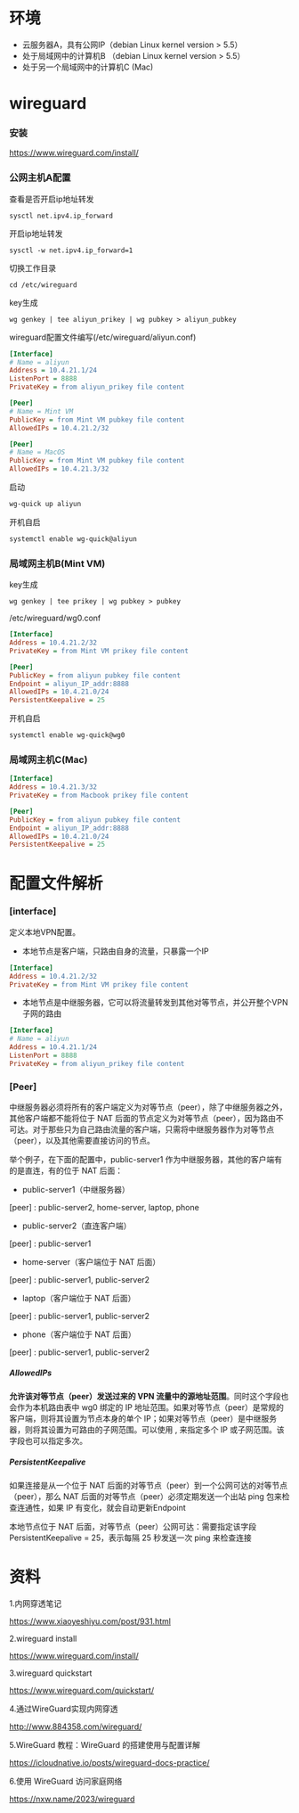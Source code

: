 # 环境

- 云服务器A，具有公网IP（debian Linux kernel version > 5.5）
- 处于局域网中的计算机B （debian Linux kernel version > 5.5）
- 处于另一个局域网中的计算机C (Mac)

# wireguard

### 安装

https://www.wireguard.com/install/

### 公网主机A配置

查看是否开启ip地址转发

```shell
sysctl net.ipv4.ip_forward
```

开启ip地址转发

```shell
sysctl -w net.ipv4.ip_forward=1
```

切换工作目录

```shell
cd /etc/wireguard
```

key生成

```shell
wg genkey | tee aliyun_prikey | wg pubkey > aliyun_pubkey
```

wireguard配置文件编写(/etc/wireguard/aliyun.conf)

```ini
[Interface]
# Name = aliyun
Address = 10.4.21.1/24
ListenPort = 8888
PrivateKey = from aliyun_prikey file content

[Peer]
# Name = Mint VM
PublicKey = from Mint VM pubkey file content
AllowedIPs = 10.4.21.2/32

[Peer]
# Name = MacOS
PublicKey = from Mint VM pubkey file content
AllowedIPs = 10.4.21.3/32
```

启动

```sh
wg-quick up aliyun
```

开机自启 

```sh
systemctl enable wg-quick@aliyun
```

### 局域网主机B(Mint VM)

key生成

```shell
wg genkey | tee prikey | wg pubkey > pubkey
```

/etc/wireguard/wg0.conf

```ini
[Interface]
Address = 10.4.21.2/32
PrivateKey = from Mint VM prikey file content

[Peer]
PublicKey = from aliyun pubkey file content
Endpoint = aliyun_IP_addr:8888
AllowedIPs = 10.4.21.0/24
PersistentKeepalive = 25
```

开机自启 

```sh
systemctl enable wg-quick@wg0
```

### 局域网主机C(Mac)

```ini
[Interface]
Address = 10.4.21.3/32
PrivateKey = from Macbook prikey file content

[Peer]
PublicKey = from aliyun pubkey file content
Endpoint = aliyun_IP_addr:8888
AllowedIPs = 10.4.21.0/24
PersistentKeepalive = 25
```

# 配置文件解析

### [interface]

定义本地VPN配置。

- 本地节点是客户端，只路由自身的流量，只暴露一个IP

```ini
[Interface]
Address = 10.4.21.2/32
PrivateKey = from Mint VM prikey file content
```
- 本地节点是中继服务器，它可以将流量转发到其他对等节点，并公开整个VPN子网的路由

```ini
[Interface]
# Name = aliyun
Address = 10.4.21.1/24
ListenPort = 8888
PrivateKey = from aliyun_prikey file content
```

### [Peer]

中继服务器必须将所有的客户端定义为对等节点（peer），除了中继服务器之外，其他客户端都不能将位于 NAT 后面的节点定义为对等节点（peer），因为路由不可达。对于那些只为自己路由流量的客户端，只需将中继服务器作为对等节点（peer），以及其他需要直接访问的节点。

举个例子，在下面的配置中，public-server1 作为中继服务器，其他的客户端有的是直连，有的位于 NAT 后面：

- public-server1（中继服务器）

[peer] : public-server2, home-server, laptop, phone

- public-server2（直连客户端）

[peer] : public-server1

- home-server（客户端位于 NAT 后面）

[peer] : public-server1, public-server2

- laptop（客户端位于 NAT 后面）

[peer] : public-server1, public-server2

- phone（客户端位于 NAT 后面）

[peer] : public-server1, public-server2

##### AllowedIPs

**允许该对等节点（peer）发送过来的 VPN 流量中的源地址范围**。同时这个字段也会作为本机路由表中 wg0 绑定的 IP 地址范围。如果对等节点（peer）是常规的客户端，则将其设置为节点本身的单个 IP；如果对等节点（peer）是中继服务器，则将其设置为可路由的子网范围。可以使用 , 来指定多个 IP 或子网范围。该字段也可以指定多次。

#####  PersistentKeepalive

如果连接是从一个位于 NAT 后面的对等节点（peer）到一个公网可达的对等节点（peer），那么 NAT 后面的对等节点（peer）必须定期发送一个出站 ping 包来检查连通性，如果 IP 有变化，就会自动更新Endpoint

本地节点位于 NAT 后面，对等节点（peer）公网可达：需要指定该字段 PersistentKeepalive = 25，表示每隔 25 秒发送一次 ping 来检查连接


# 资料

1.内网穿透笔记

https://www.xiaoyeshiyu.com/post/931.html

2.wireguard install

https://www.wireguard.com/install/

3.wireguard quickstart

https://www.wireguard.com/quickstart/

4.通过WireGuard实现内网穿透

http://www.884358.com/wireguard/

5.WireGuard 教程：WireGuard 的搭建使用与配置详解

https://icloudnative.io/posts/wireguard-docs-practice/

6.使用 WireGuard 访问家庭网络

https://nxw.name/2023/wireguard